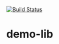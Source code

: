 [![Build Status](https://travis-ci.org/spring-team/demo-lib.svg?branch=master)](https://travis-ci.org/spring-team/demo-lib)

# demo-lib
